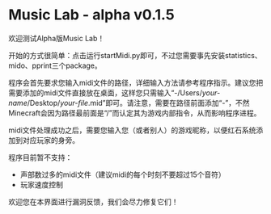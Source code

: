 # Music Lab - alpha v0.1.5

欢迎测试Alpha版Music Lab！

开始的方式很简单：点击运行startMidi.py即可，不过您需要事先安装statistics、mido、pprint三个package。

程序会首先要求您输入midi文件的路径，详细输入方法请参考程序指示。建议您把需要添加的midi文件直接放在桌面，这样您只需输入“-/Users/*your-name*/Desktop/*your-file*.mid”即可。请注意，需要在路径前面添加“-”，不然Minecraft会因为路径最前面是“/”而认定其为游戏内部指令，从而影响程序进程。

midi文件处理成功之后，需要您输入您（或者别人）的游戏昵称，以便红石系统添加到对应玩家的身旁。

程序目前暂不支持：
 - 声部数过多的midi文件（建议midi的每个时刻不要超过15个音符）
 - 玩家速度控制

欢迎您在本界面进行漏洞反馈，我们会尽力修复它们！